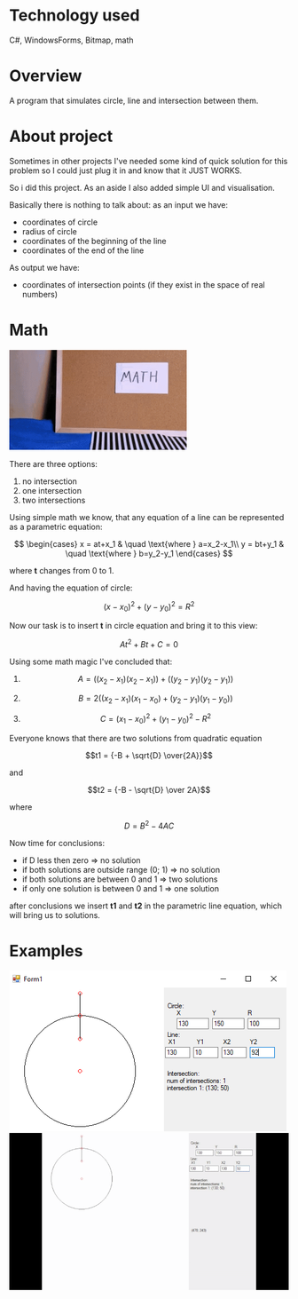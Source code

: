# Technology used
C#, WindowsForms, Bitmap, math

# Overview
A program that simulates circle, line and intersection between them.

# About project
Sometimes in other projects I've needed some kind of quick solution for this problem so I could just plug it in and know that it JUST WORKS.

So i did this project. As an aside I also added simple UI and visualisation.

Basically there is nothing to talk about: as an input we have:
- coordinates of circle
- radius of circle
- coordinates of the beginning of the line
- coordinates of the end of the line

As output we have:
- coordinates of intersection points (if they exist in the space of real numbers)

# Math
![Oh no, Math again](pictures/math.gif)

There are three options:
1. no intersection
2. one intersection
3. two intersections

Using simple math we know, that any equation of a line can be represented as a parametric equation:

$$
\begin{cases}
x = at+x_1 & \quad \text{where } a=x_2-x_1\\
y = bt+y_1 & \quad \text{where } b=y_2-y_1
\end{cases}
$$

where **t** changes from 0 to 1.

And having the equation of circle:

$$(x-x_0)^2 + (y-y_0)^2=R^2$$

Now our task is to insert **t** in circle equation and bring it to this view:

$$At^2 + Bt + C = 0$$

Using some math magic I've concluded that:

1. $$A = ((x_2-x_1)(x_2-x_1))+((y_2-y_1)(y_2-y_1))$$

2. $$B = 2((x_2 - x_1)(x_1 - x_0) + (y_2 - y_1)(y_1 - y_0))$$

3. $$C = (x_1 - x_0)^2 + (y_1 - y_0)^2 - R^2$$

Everyone knows that there are two solutions from quadratic equation

$$t1 = {-B + \sqrt{D} \over{2A}}$$

and

$$t2 = {-B - \sqrt{D} \over 2A}$$

where

$$D = {B^2 - 4AC}$$

Now time for conclusions:

- if D less then zero => no solution
- if both solutions are outside range (0; 1) => no solution
- if both solutions are between 0 and 1 => two solutions
- if only one solution is between 0 and 1 => one solution

after conclusions we insert **t1** and **t2** in the parametric line equation, which will bring us to solutions.

# Examples

![Example of program](pictures/example.png)
![Example of program](pictures/example.gif)
